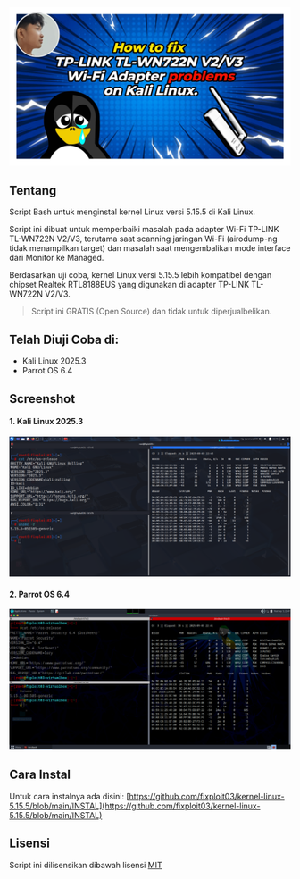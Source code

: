 ![](https://github.com/fixploit03/kernel-linux-5.15.5/blob/main/img.jpg)

## Tentang
Script Bash untuk menginstal kernel Linux versi 5.15.5 di Kali Linux. 

Script ini dibuat untuk memperbaiki masalah pada adapter Wi-Fi TP-LINK TL-WN722N V2/V3, terutama saat scanning jaringan Wi-Fi (airodump-ng tidak menampilkan target) dan masalah saat mengembalikan mode interface dari Monitor ke Managed.

Berdasarkan uji coba, kernel Linux versi 5.15.5 lebih kompatibel dengan chipset Realtek RTL8188EUS yang digunakan di adapter TP-LINK TL-WN722N V2/V3.

> Script ini GRATIS (Open Source) dan tidak untuk diperjualbelikan.

## Telah Diuji Coba di:
- Kali Linux 2025.3
- Parrot OS 6.4

## Screenshot

#### 1. Kali Linux 2025.3
![](https://github.com/fixploit03/kernel-linux-5.15.5/blob/main/kali%20linux.png)
#### 2. Parrot OS 6.4
![](https://github.com/fixploit03/kernel-linux-5.15.5/blob/main/parrot%20os.png)
## Cara Instal
Untuk cara instalnya ada disini: [https://github.com/fixploit03/kernel-linux-5.15.5/blob/main/INSTAL](https://github.com/fixploit03/kernel-linux-5.15.5/blob/main/INSTAL)

## Lisensi
Script ini dilisensikan dibawah lisensi [MIT](https://github.com/fixploit03/kernel-linux-5.15.5/blob/main/LICENSE)
